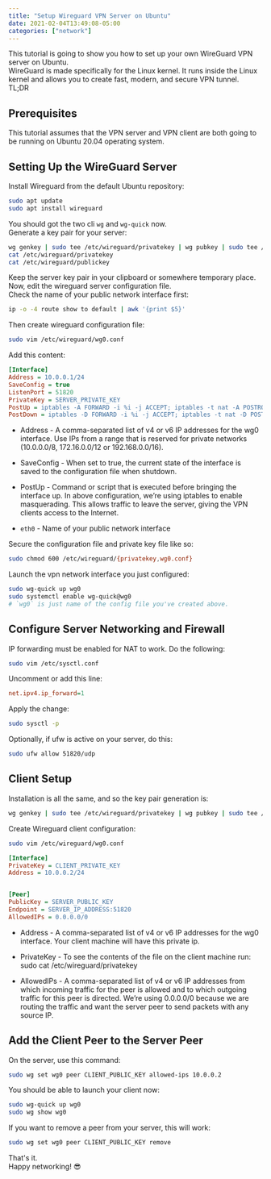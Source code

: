 ```yaml
---
title: "Setup Wireguard VPN Server on Ubuntu"
date: 2021-02-04T13:49:08-05:00
categories: ["network"]
---
```

This tutorial is going to show you how to set up your own WireGuard VPN server on Ubuntu.  
WireGuard is made specifically for the Linux kernel. It runs inside the Linux kernel and allows you to create fast, modern, and secure VPN tunnel.  
TL;DR  

## Prerequisites

This tutorial assumes that the VPN server and VPN client are both going to be running on Ubuntu 20.04 operating system.  

## Setting Up the WireGuard Server

Install Wireguard from the default Ubuntu repository:

```bash
sudo apt update
sudo apt install wireguard
```

You should got the two cli `wg` and `wg-quick` now.  
Generate a key pair for your server:

```bash
wg genkey | sudo tee /etc/wireguard/privatekey | wg pubkey | sudo tee /etc/wireguard/publickey
cat /etc/wireguard/privatekey
cat /etc/wireguard/publickey
```

Keep the server key pair in your clipboard or somewhere temporary place.  
Now, edit the wireguard server configuration file.  
Check the name of your public network interface first:

```bash
ip -o -4 route show to default | awk '{print $5}'
```

Then create wireguard configuration file:

```bash
sudo vim /etc/wireguard/wg0.conf
```

Add this content:

```ini
[Interface]
Address = 10.0.0.1/24
SaveConfig = true
ListenPort = 51820
PrivateKey = SERVER_PRIVATE_KEY
PostUp = iptables -A FORWARD -i %i -j ACCEPT; iptables -t nat -A POSTROUTING -o eth0 -j MASQUERADE
PostDown = iptables -D FORWARD -i %i -j ACCEPT; iptables -t nat -D POSTROUTING -o eth0 -j MASQUERADE
```

* Address - A comma-separated list of v4 or v6 IP addresses for the wg0 interface. Use IPs from a range that is reserved for private networks (10.0.0.0/8, 172.16.0.0/12 or 192.168.0.0/16).

* SaveConfig - When set to true, the current state of the interface is saved to the configuration file when shutdown.

* PostUp - Command or script that is executed before bringing the interface up. In above configuration, we’re using iptables to enable masquerading. This allows traffic to leave the server, giving the VPN clients access to the Internet.

* `eth0` - Name of your public network interface


Secure the configuration file and private key file like so:

```bash
sudo chmod 600 /etc/wireguard/{privatekey,wg0.conf}
```

Launch the vpn network interface you just configured:

```bash
sudo wg-quick up wg0
sudo systemctl enable wg-quick@wg0
# `wg0` is just name of the config file you've created above.
```

## Configure Server Networking and Firewall

IP forwarding must be enabled for NAT to work. Do the following:

```bash
sudo vim /etc/sysctl.conf
```

Uncomment or add this line:

```ini
net.ipv4.ip_forward=1
```

Apply the change:

```bash
sudo sysctl -p
```

Optionally, if ufw is active on your server, do this:

```bash
sudo ufw allow 51820/udp
```

## Client Setup

Installation is all the same, and so the key pair generation is:

```bash
wg genkey | sudo tee /etc/wireguard/privatekey | wg pubkey | sudo tee /etc/wireguard/publickey
```

Create Wireguard client configuration:

```bash
sudo vim /etc/wireguard/wg0.conf
```

```ini
[Interface]
PrivateKey = CLIENT_PRIVATE_KEY
Address = 10.0.0.2/24


[Peer]
PublicKey = SERVER_PUBLIC_KEY
Endpoint = SERVER_IP_ADDRESS:51820
AllowedIPs = 0.0.0.0/0
```

* Address - A comma-separated list of v4 or v6 IP addresses for the wg0 interface. Your client machine will have this private ip.

* PrivateKey - To see the contents of the file on the client machine run: sudo cat /etc/wireguard/privatekey

* AllowedIPs - A comma-separated list of v4 or v6 IP addresses from which incoming traffic for the peer is allowed and to which outgoing traffic for this peer is directed. We’re using 0.0.0.0/0 because we are routing the traffic and want the server peer to send packets with any source IP.

## Add the Client Peer to the Server Peer

On the server, use this command:

```bash
sudo wg set wg0 peer CLIENT_PUBLIC_KEY allowed-ips 10.0.0.2
```

You should be able to launch your client now:

```bash
sudo wg-quick up wg0
sudo wg show wg0
```

If you want to remove a peer from your server, this will work:

```bash
sudo wg set wg0 peer CLIENT_PUBLIC_KEY remove
```

That's it.  
Happy networking! 😎  
